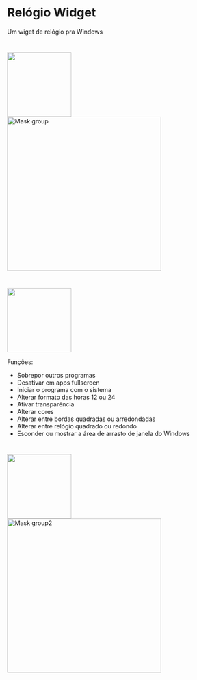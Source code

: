 # Relógio Widget

Um wiget de relógio pra Windows

<div style="margin-top: 40px;">
  <img src="imagem.png" alt="" width="150">
</div>

<img width="360" alt="Mask group" src="https://github.com/user-attachments/assets/a8ea1074-75cb-4e99-9bbb-6c3ace704192" />

<div style="margin-top: 40px;">
  <img src="imagem.png" alt="" width="150">
</div>

Funções:

<ul>
  <li>Sobrepor outros programas</li>
  <li>Desativar em apps fullscreen</li>
  <li>Iniciar o programa com o sistema</li>
  <li>Alterar formato das horas 12 ou 24</li>
  <li>Ativar transparência</li>
  <li>Alterar cores</li>
  <li>Alterar entre bordas quadradas ou arredondadas</li>
  <li>Alterar entre relógio quadrado ou redondo</li>
  <li>Esconder ou mostrar a área de arrasto de janela do Windows</li>
</ul>

<div style="margin-top: 40px;">
  <img src="imagem.png" alt="" width="150">
</div>

<img width="360" alt="Mask group2" src="https://github.com/user-attachments/assets/8de9d326-fea6-405e-aa57-5c771613b8d7" />
